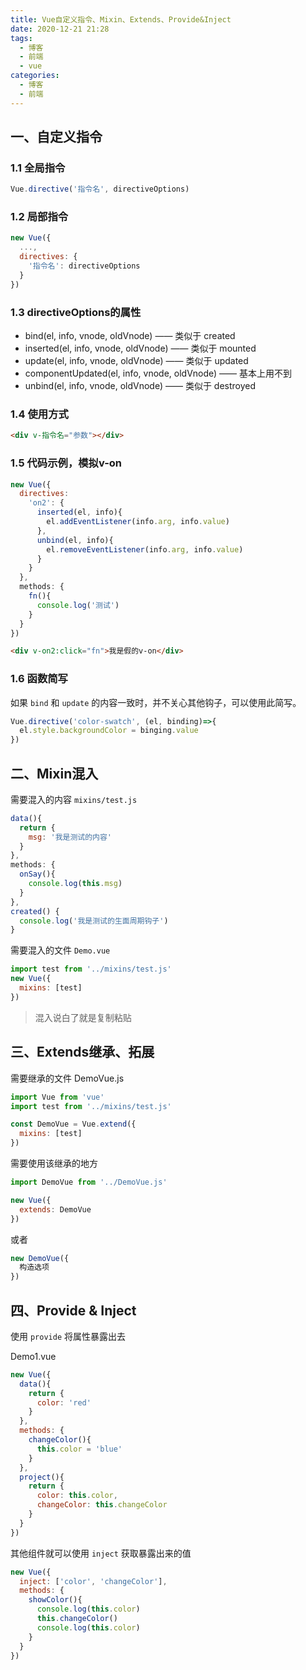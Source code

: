 ```yaml
---
title: Vue自定义指令、Mixin、Extends、Provide&Inject
date: 2020-12-21 21:28
tags:
  - 博客
  - 前端
  - vue
categories:
  - 博客
  - 前端
---
```


## 一、自定义指令

### 1.1 全局指令

```js
Vue.directive('指令名', directiveOptions)
```

### 1.2 局部指令

```js
new Vue({
  ...,
  directives: {
    '指令名': directiveOptions
  }
})
```

### 1.3 directiveOptions的属性

- bind(el, info, vnode, oldVnode) —— 类似于 created
- inserted(el, info, vnode, oldVnode) —— 类似于 mounted
- update(el, info, vnode, oldVnode) —— 类似于 updated
- componentUpdated(el, info, vnode, oldVnode) —— 基本上用不到
- unbind(el, info, vnode, oldVnode) —— 类似于 destroyed

### 1.4 使用方式

```html
<div v-指令名="参数"></div>
```

### 1.5 代码示例，模拟v-on

```js
new Vue({
  directives: 
    'on2': {
      inserted(el, info){
        el.addEventListener(info.arg, info.value)
      },
      unbind(el, info){
        el.removeEventListener(info.arg, info.value)
      }
    }
  },
  methods: {
    fn(){
      console.log('测试')
    }
  }
})
```

```html
<div v-on2:click="fn">我是假的v-on</div>
```

### 1.6 函数简写

如果 `bind` 和 `update` 的内容一致时，并不关心其他钩子，可以使用此简写。

```js
Vue.directive('color-swatch', (el, binding)=>{
  el.style.backgroundColor = binging.value
})
```

## 二、Mixin混入

需要混入的内容 `mixins/test.js`

```js
data(){
  return {
    msg: '我是测试的内容'
  }
},
methods: {
  onSay(){
    console.log(this.msg)
  }
},
created() {
  console.log('我是测试的生面周期钩子')
}
```

需要混入的文件 `Demo.vue`
```js
import test from '../mixins/test.js'
new Vue({
  mixins: [test]
})
```

> 混入说白了就是复制粘贴

## 三、Extends继承、拓展

需要继承的文件 DemoVue.js

```js
import Vue from 'vue'
import test from '../mixins/test.js'

const DemoVue = Vue.extend({
  mixins: [test]
})
```

需要使用该继承的地方

```js
import DemoVue from '../DemoVue.js'

new Vue({
  extends: DemoVue
})
```

或者

```js
new DemoVue({
  构造选项
})
```

## 四、Provide & Inject

使用 `provide` 将属性暴露出去

Demo1.vue
```js
new Vue({
  data(){
    return {
      color: 'red'
    }
  },
  methods: {
    changeColor(){
      this.color = 'blue'
    }
  },
  project(){
    return {
      color: this.color,
      changeColor: this.changeColor
    }
  }
})
```

其他组件就可以使用 `inject` 获取暴露出来的值
```js
new Vue({
  inject: ['color', 'changeColor'],
  methods: {
    showColor(){
      console.log(this.color)
      this.changeColor()
      console.log(this.color)
    }
  }
})
```
